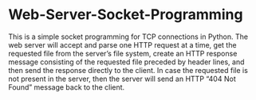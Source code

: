 # Web-Server-Socket-Programming

This is a simple socket programming for TCP connections in Python. The web server will accept and parse one HTTP request at a time, get the requested file from the server’s file system, create an HTTP response message consisting of the requested file preceded by header lines, and then send the response directly to the client. In case the requested file is not present in the server, then the server will send an HTTP “404 Not Found” message back to the client.

